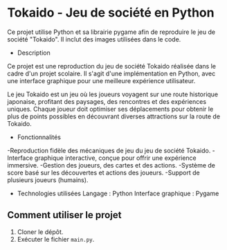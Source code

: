 # Tokaido - Jeu de société en Python

Ce projet utilise Python et sa librairie pygame afin de reproduire le jeu de société "Tokaido".
Il inclut des images utilisées dans le code.

* Description
  
Ce projet est une reproduction du jeu de société Tokaido réalisée dans le cadre d'un projet scolaire. Il s'agit d'une implémentation en Python, avec une interface graphique pour une meilleure expérience utilisateur.

Le jeu Tokaido est un jeu où les joueurs voyagent sur une route historique japonaise, profitant des paysages, des rencontres et des expériences uniques. Chaque joueur doit optimiser ses déplacements pour obtenir le plus de points possibles en découvrant diverses attractions sur la route de Tokaido.

* Fonctionnalités
  
-Reproduction fidèle des mécaniques de jeu du jeu de société Tokaido.
-Interface graphique interactive, conçue pour offrir une expérience immersive.
-Gestion des joueurs, des cartes et des actions.
-Système de score basé sur les découvertes et actions des joueurs.
-Support de plusieurs joueurs (humains).

* Technologies utilisées
Langage : Python
Interface graphique : Pygame

## Comment utiliser le projet

1. Cloner le dépôt.
2. Exécuter le fichier `main.py`.

